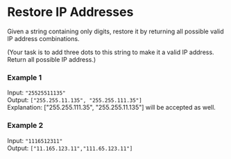 # Restore IP Addresses

Given a string containing only digits, restore it by returning all possible valid IP address combinations.

(Your task is to add three dots to this string to make it a valid IP address. Return all possible IP address.)

### Example 1

Input: `"25525511135"`  
Output: `["255.255.11.135", "255.255.111.35"]`  
Explanation: ["255.255.111.35", "255.255.11.135"] will be accepted as well.

### Example 2

Input: `"1116512311"`  
Output: `["11.165.123.11","111.65.123.11"]`  
